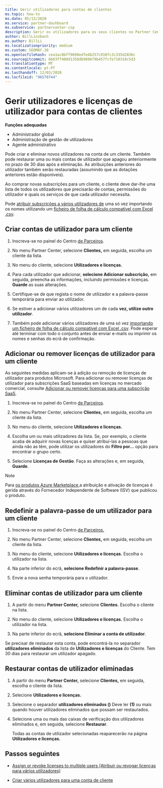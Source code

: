 ```yaml
---
title: Gerir utilizadores para contas de clientes
ms.topic: how-to
ms.date: 05/13/2020
ms.service: partner-dashboard
ms.subservice: partnercenter-csp
description: Gerir os utilizadores para os seus clientes no Partner Center - criar contas de utilizador, adicionar ou remover licenças de utilizador, redefinir palavras-passe e eliminar ou restaurar as contas do utilizador.
author: BillLinzbach
ms.author: BillLi
ms.localizationpriority: medium
ms.custom: SEOMAY.20
ms.openlocfilehash: cea1ac8bff9690edfe4b257c910fc3c335d2836c
ms.sourcegitcommit: 6b03ff400d1350db9696f9b457fcfe710310c5d3
ms.translationtype: MT
ms.contentlocale: pt-PT
ms.lasthandoff: 12/03/2020
ms.locfileid: "96570744"
---
```

# <a name="manage-users-and-user-licenses-for-customer-accounts"></a>Gerir utilizadores e licenças de utilizador para contas de clientes 

**Funções adequadas**

- Administrador global
- Administração de gestão de utilizadores
- Agente administrativo


Pode criar e eliminar novos utilizadores na conta de um cliente. Também pode restaurar uma ou mais contas de utilizador que apagou anteriormente no prazo de 30 dias após a eliminação. As atribuições anteriores do utilizador também serão restauradas (assumindo que as dotações anteriores estão disponíveis).

Ao comprar novas subscrições para um cliente, o cliente deve dar-lhe uma lista de todos os utilizadores que precisarão de contas, permissões do utilizador e quais os serviços de que cada utilizador necessita.  

Pode [atribuir subscrições a vários utilizadores de](bulk-license-provisioning-for-multiple-users.md) uma só vez importando os nomes utilizando um [ficheiro de folha de cálculo compatível com Excel .csv](adding-multiple-users-to-a-customer-account.md).

<a href="" id="createuseraccounts"></a>

## <a name="create-user-accounts-for-a-customer"></a>Criar contas de utilizador para um cliente

1. Inscreva-se no painel do Centro [de Parceiros](https://partner.microsoft.com/dashboard).

2. No menu Partner Center, selecione **Clientes,** em seguida, escolha um cliente da lista.

3. No menu do cliente, selecione **Utilizadores e licenças.**

4. Para cada utilizador que adicionar, **selecione Adicionar subscrição,** em seguida, preencha as informações, incluindo permissões e licenças. **Guarde** as suas alterações.

5. Certifique-se de que regista o nome de utilizador e a palavra-passe temporária para enviar ao utilizador.

6. Se estiver a adicionar vários utilizadores um de cada **vez, utilize outro utilizador**.

7. Também pode adicionar vários utilizadores de uma só vez [importando um ficheiro de folha de cálculo compatível com Excel .csv](adding-multiple-users-to-a-customer-account.md). Pode esperar até terminar com todo o conjunto antes de enviar e-mails ou imprimir os nomes e senhas do ecrã de confirmação.

<a href="" id="userlicensing"></a>

## <a name="add-or-remove-user-licenses-for-a-customer"></a>Adicionar ou remover licenças de utilizador para um cliente

As seguintes medidas aplicam-se à adição ou remoção de licenças de utilizador para produtos Microsoft. Para adicionar ou remover licenças de utilizador para subscrições SaaS baseadas em licenças no mercado comercial, consulte [Adicionar ou remover licenças para uma subscrição SaaS](csp-commercial-marketplace-manage.md#add-or-remove-licenses-for-a-saas-subscription).

1. Inscreva-se no painel do Centro [de Parceiros](https://partner.microsoft.com/dashboard).

2. No menu Partner Center, selecione **Clientes,** em seguida, escolha um cliente da lista.

3. No menu do cliente, selecione **Utilizadores e licenças.**

4. Escolha um ou mais utilizadores da lista. Se, por exemplo, o cliente acaba de adquirir novas licenças e quiser atribuí-las a pessoas que ainda não as têm, pode utilizar os utilizadores do **Filtro por...** opção para encontrar o grupo certo.

5. Selecione **Licenças de Gestão**. Faça as alterações e, em seguida, **Guarde**.

> [!NOTE]
> Para [os produtos Azure Marketplace,](csp-commercial-marketplace-manage.md#assign-licenses-and-activate-a-subscription-on-behalf-of-a-customer)a atribuição e ativação de licenças é gerida através do Fornecedor Independente de Software (ISV) que publicou o produto.

<a href="" id="resetpassword"></a>

## <a name="reset-a-users-password-for-a-customer"></a>Redefinir a palavra-passe de um utilizador para um cliente

1. Inscreva-se no painel do Centro [de Parceiros.](https://partner.microsoft.com/dashboard)

2. No menu Partner Center, selecione **Clientes,** em seguida, escolha um cliente da lista.

3. No menu do cliente, selecione **Utilizadores e licenças.** Escolha o utilizador na lista.

4. Na parte inferior do ecrã, **selecione Redefinir a palavra-passe**. 

5. Envie a nova senha temporária para o utilizador.

<a href="" id="deleteuseraccounts"></a>

## <a name="delete-user-accounts-for-a-customer"></a>Eliminar contas de utilizador para um cliente

1. A partir do menu **Partner Center,** selecione **Clientes.** Escolha o cliente na lista.

2. No menu do cliente, selecione **Utilizadores e licenças.** Escolha o utilizador na lista.

3. Na parte inferior do ecrã, **selecione Eliminar a conta de utilizador**.

Se precisar de restaurar esta conta, pode encontrá-la no separador **utilizadores eliminados** da lista de **Utilizadores e licenças** do Cliente. Tem 30 dias para restaurar um utilizador apagado.

<a href="" id="restoreuseraccounts"></a>

## <a name="restore-deleted-user-accounts"></a>Restaurar contas de utilizador eliminadas

1. A partir do menu **Partner Center,** selecione **Clientes,** em seguida, escolha o cliente da lista.

2. Selecione **Utilizadores e licenças.**

3. Selecione o separador **utilizadores eliminados ()** Deve ler **(1)** ou mais quando houver utilizadores eliminados que possam ser restaurados.

4. Selecione uma ou mais das caixas de verificação dos utilizadores eliminados e, em seguida, selecione **Restaurar**.

    Todas as contas de utilizador selecionadas reaparecerão na página **Utilizadores e licenças.**

## <a name="next-steps"></a>Passos seguintes

- [Assign or revoke licenses to multiple users (Atribuir ou revogar licenças para vários utilizadores)](bulk-license-provisioning-for-multiple-users.md)

- [Criar vários utilizadores para uma conta de cliente](adding-multiple-users-to-a-customer-account.md)